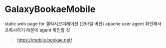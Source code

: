 # GalaxyBookaeMobile
static web page for 갤럭시코퍼레이션 (모바일 버전)
apache user agent 확인해서 프록시하기 때문에 agent 확인할 것
> https://mobile.bookae.net/